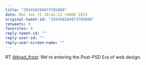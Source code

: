 ```yaml
---
title: "293458284973785088"
date: Mon Jan 21 20:41:21 +0000 2013
original-tweet-id: "293458284973785088"
retweets: 0
favorites: 0
reply-tweet-id: ""
reply-user-id: ""
reply-user-screen-name: ""
---
```

RT <a href="https://twitter.com/brad_frost">@brad_frost</a>: We're entering the Post-PSD Era of web design.
